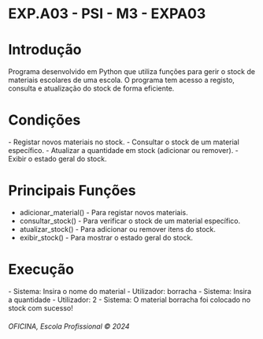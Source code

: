 <h1> EXP.A03 - PSI - M3 - EXPA03</h1>
<h1> Introdução</h1>
Programa desenvolvido em Python que utiliza funções para gerir o stock de materiais escolares de uma escola. O programa tem acesso a registo, consulta e atualização do stock de forma eficiente.

<h1> Condições</h1>
 - Registar novos materiais no stock.
 - Consultar o stock de um material específico.
 - Atualizar a quantidade em stock (adicionar ou remover).
 - Exibir o estado geral do stock.

<h1> Principais Funções</h1>

 - adicionar_material() - Para registar novos materiais.
 - consultar_stock() - Para verificar o stock de um material específico.
 - atualizar_stock() - Para adicionar ou remover itens do stock.
 - exibir_stock() - Para mostrar o estado geral do stock.

<h1> Execução</h1>
  - Sistema: Insira o nome do material
  - Utilizador: borracha
  - Sistema: Insira a quantidade
  - Utilizador: 2
  - Sistema: O material borracha foi colocado no stock com sucesso!
  <h6>OFICINA, Escola Profissional &copy; 2024</h6>
